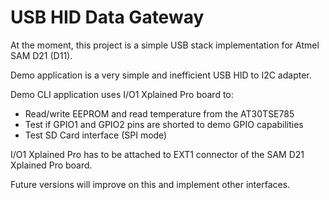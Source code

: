 # USB HID Data Gateway

At the moment, this project is a simple USB stack implementation for Atmel SAM D21 (D11).

Demo application is a very simple and inefficient USB HID to I2C adapter.

Demo CLI application uses I/O1 Xplained Pro board to:
 * Read/write EEPROM and read temperature from the AT30TSE785
 * Test if GPIO1 and GPIO2 pins are shorted to demo GPIO capabilities
 * Test SD Card interface (SPI mode)

I/O1 Xplained Pro has to be attached to EXT1 connector of the SAM D21 Xplained Pro board.

Future versions will improve on this and implement other interfaces.

